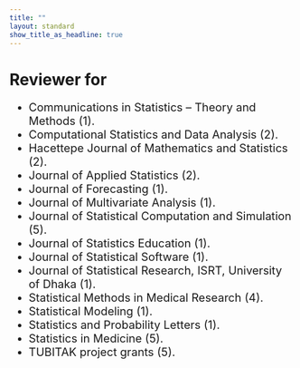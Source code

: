 ```yaml
---
title: ""
layout: standard
show_title_as_headline: true
---
```


<h1 color="rgb(132," 132,="" 132);="">Reviewer for</h1>
<ul style="font-size:20px;">
<li> Communications in Statistics – Theory and Methods (1).<br>
</li>
<li> Computational Statistics and Data Analysis (2).<br>
</li>
<li> Hacettepe Journal of Mathematics and Statistics (2).<br>
</li>
<li> Journal of Applied Statistics (2).<br>
</li>
<li> Journal of Forecasting (1).<br>
</li>
<li> Journal of Multivariate Analysis (1).<br>
</li>
<li> Journal of Statistical Computation and Simulation (5).<br>
</li>
<li> Journal of Statistics Education (1).<br>
</li>
<li> Journal of Statistical Software (1).<br>
</li>
<li> Journal of Statistical Research, ISRT, University of Dhaka (1).<br>
</li>
<li> Statistical Methods in Medical Research (4).<br>
</li>
<li> Statistical Modeling (1).<br>
</li>
<li> Statistics and Probability Letters (1).<br>
</li>
<li> Statistics in Medicine (5).<br>
</li>
<li> TUBITAK project grants (5).<br>
</li>
</ul> 